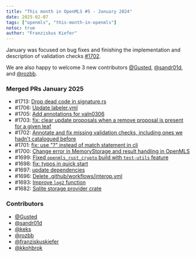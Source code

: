 ```yaml
---
title: "This month in OpenMLS #5 - January 2024"
date: 2025-02-07
tags: ["openmls", "this-month-in-openmls"]
notoc: true
author: "Franziskus Kiefer"
---
```


January was focused on bug fixes and finishing the implementation and description
of validation checks [#1702](https://github.com/openmls/openmls/pull/1702).

We are also happy to welcome 3 new contributors [@Gusted](https://github.com/Gusted),
[@sandr01d](https://github.com/sandr01d), and [@rozbb](https://github.com/rozbb).

### Merged PRs January 2025
* #1713: [Drop dead code in signature.rs](https://github.com/openmls/openmls/pull/1713)
* #1706: [Update labeler.yml](https://github.com/openmls/openmls/pull/1706)
* #1705: [Add annotations for valn0306](https://github.com/openmls/openmls/pull/1705)
* #1703: [fix: clear update proposals when a remove proposal is present for a given leaf](https://github.com/openmls/openmls/pull/1703)
* #1702: [Annotate and fix missing validation checks, including ones we hadn't catalogued before](https://github.com/openmls/openmls/pull/1702)
* #1701: [fix: use "?" instead of match statement in cli](https://github.com/openmls/openmls/pull/1701)
* #1700: [Change error in MemoryStorage and result handling in OpenMLS](https://github.com/openmls/openmls/pull/1700)
* #1699: [Fixed `openmls_rust_crypto` build with `test-utils` feature](https://github.com/openmls/openmls/pull/1699)
* #1698: [fix: typos in quick start](https://github.com/openmls/openmls/pull/1698)
* #1697: [update dependencies](https://github.com/openmls/openmls/pull/1697)
* #1696: [Delete .github/workflows/interop.yml](https://github.com/openmls/openmls/pull/1696)
* #1693: [Improve `log2` function](https://github.com/openmls/openmls/pull/1693)
* #1682: [Sqlite storage provider crate](https://github.com/openmls/openmls/pull/1682)

### Contributors
* [@Gusted](https://github.com/Gusted)
* [@sandr01d](https://github.com/sandr01d)
* [@keks](https://github.com/keks)
* [@rozbb](https://github.com/rozbb)
* [@franziskuskiefer](https://github.com/franziskuskiefer)
* [@kkohbrok](https://github.com/kkohbrok)
